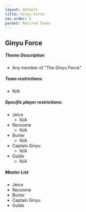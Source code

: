 ```yaml
---
layout: default
title: Ginyu Force
nav_order: 5
parent: Retired Teams
---
```

## Ginyu Force

##### Theme Description
- Any member of "The Ginyu Force"

##### Team restrictions:
  - N/A 

##### Specific player restrictions:

- Jeice
  - N/A 
- Recoome
  - N/A 
- Burter
  - N/A 
- Captain Ginyu
  - N/A 
- Guldo
  - N/A 
  
##### Master List
- Jeice
- Recoome
- Burter
- Captain Ginyu
- Guldo
  